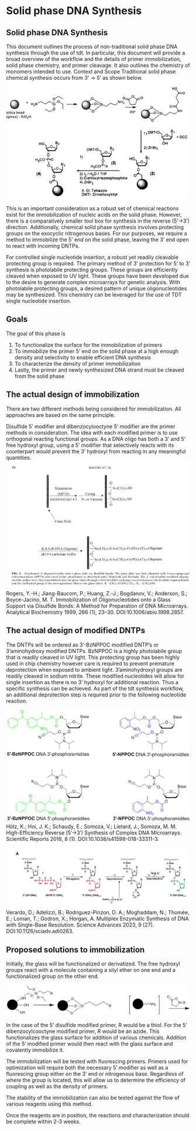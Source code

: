 # Solid phase DNA Synthesis

## Solid phase DNA Synthesis

This document outlines the process of non-traditional solid phase DNA synthesis through the use of tdt. In particular, this document will provide a broad overview of the workflow and the details of primer immobilization, solid phase chemistry, and primer cleavage. It also outlines the chemistry of monomers intended to use.
Context and Scope
Traditional solid phase chemical synthesis occurs from 3’ -> 5’ as shown below.
![chemical solid phase DNA synthesis](Chemical-SPPS.png)

This is an important consideration as a robust set of chemical reactions exist for the immobilization of nucleic acids on the solid phase. However, there is a comparatively smaller tool box for synthesis in the reverse (5’->3’) direction. Additionally, chemical solid phase synthesis involves protecting groups on the exocyclic nitrogenous bases. For our purposes, we require a method to immobilize the 5’ end on the solid phase, leaving the 3’ end open to react with incoming DNTPs.

For controlled single nucleotide insertion, a robust yet readily cleavable protecting group is required. The primary method of 3’ protection for 5’ to 3’ synthesis is photolabile protecting groups. These groups are efficiently cleaved when exposed to UV light. These groups have been developed due to the desire to generate complex microarrays for genetic analysis. With photolabile protecting groups, a desired pattern of unique oligonucleotides may be synthesized. This chemistry can be leveraged for the use of TDT single nucleotide insertion.

## Goals
The goal of this phase is 
  1. To functionalize the surface for the immobilization of primers
  2. To immobilize the primer 5’ end on the solid phase at a high enough density and selectivity to enable efficient DNA synthesis
  3. To characterize the density of primer immobilization
  4. Lastly, the primer and newly synthesized DNA strand must be cleaved from the solid phase

## The actual design of immobilization

There are two different methods being considered for immobilization. All approaches are based on the same principle. 

Disulfide 5’ modifier and dibenzocylooctyne 5’ modifier are the primer methods in consideration. The idea with each modified primer is to use orthogonal reacting functional groups. As a DNA oligo has both a 3’ and 5’ free hydroxyl group, using a 5’ modifier that selectively reacts with its counterpart would prevent the 3’ hydroxyl from reacting in any meaningful quantities.
![Sulfide solid phase synthesis](Sulfide-SPS.png)
Rogers, Y.-H.; Jiang-Baucom, P.; Huang, Z.-J.; Bogdanov, V.; Anderson, S.; Boyce-Jacino, M. T. Immobilization of Oligonucleotides onto a Glass Support via Disulfide Bonds: A Method for Preparation of DNA Microarrays. Analytical Biochemistry 1999, 266 (1), 23–30. DOI:10.1006/abio.1998.2857.

## The actual design of modified DNTPs

The DNTPs will be ordered as 3’-BzNPPOC modified DNTP’s or 3’aminohydroxy modified DNTPs. BzNPPOC is a highly photolabile group that is readily cleaved in UV light. This protecting group has been highly used in chip chemistry however care is required to prevent premature deprotection when exposed to ambient light. 3’aminohydroxyl groups are readily cleaved in sodium nitrite. These modified nucleotides will allow for single insertion as there is no 3’ hydroxyl for additional reaction. Thus a specific synthesis can be achieved. As part of the tdt synthesis workflow, an additional deprotection step is required prior to the following nucleotide reaction.

![Photolabile-PG](Photolabile-PG.png)
Hölz, K.; Hoi, J. K.; Schaudy, E.; Somoza, V.; Lietard, J.; Somoza, M. M. High-Efficiency Reverse (5′→3′) Synthesis of Complex DNA Microarrays. Scientific Reports 2018, 8 (1). DOI:10.1038/s41598-018-33311-3. 

![amine-PG](amine-PG.png)
Verardo, D.; Adelizzi, B.; Rodriguez-Pinzon, D. A.; Moghaddam, N.; Thomée, E.; Loman, T.; Godron, X.; Horgan, A. Multiplex Enzymatic Synthesis of DNA with Single-Base Resolution. Science Advances 2023, 9 (27). DOI:10.1126/sciadv.adi0263. 

## Proposed solutions to immobilization

Initially, the glass will be functionalized or derivatized. The free hydroxyl groups react with a molecule containing a silyl ether on one end and a functionalized group on the other end. 

![Glass-functionalization](Glass-functionalization.png)

In the case of the 5’ disulfide modified primer, R would be a thiol. For the 5’ dibenzocylcooctyne modified primer, R would be an azide. This functionalizes the glass surface for addition of various chemicals. Addition of the 5’ modified primer would then react with the glass surface and covalently immobilize it. 

The immobilization will be tested with fluorescing primers. Primers used for optimization will require both the necessary 5’ modifier as well as a fluorescing group either on the 3’ end or nitrogenous base. Regardless of where the group is located, this will allow us to determine the efficiency of coupling as well as the density of primers.

The stability of the immobilization can also be tested against the flow of various reagents using this method.

Once the reagents are in position, the reactions and characterization should be complete within 2-3 weeks. 
